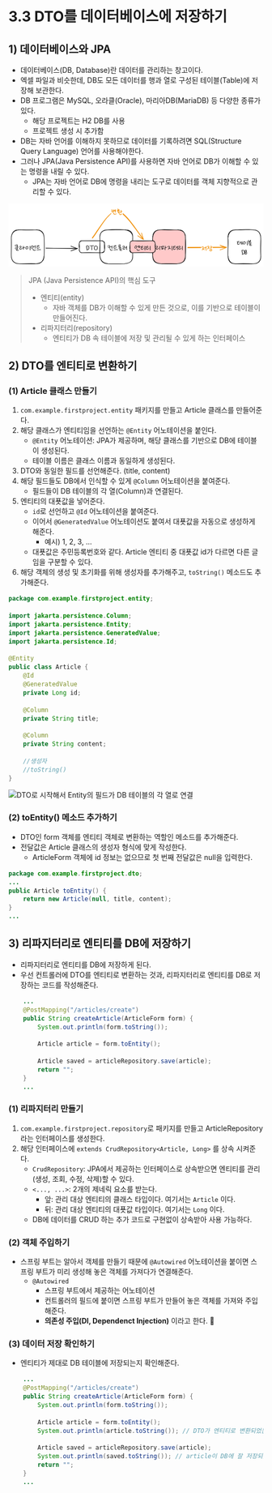 # 3.3 DTO를 데이터베이스에 저장하기
## 1) 데이터베이스와 JPA
- 데이터베이스(DB, Database)란 데이터를 관리하는 창고이다.
- 엑셀 파일과 비슷한데, DB도 모든 데이터를 행과 열로 구성된 테이블(Table)에 저장해 보관한다.
- DB 프로그램은 MySQL, 오라클(Oracle), 마리아DB(MariaDB) 등 다양한 종류가 있다.
	- 해당 프로젝트는 H2 DB를 사용
	- 프로젝트 생성 시 추가함
- DB는 자바 언어를 이해하지 못하므로 데이터를 기록하려면 SQL(Structure Query Language) 언어를 사용해야한다.
- 그러나 JPA(Java Persistence API)를 사용하면 자바 언어로 DB가 이해할 수 있는 명령을 내릴 수 있다.
	- JPA는 자바 언어로 DB에 명령을 내리는 도구로 데이터를 객체 지향적으로 관리할 수 있다.

![DTO를 DB에 저장하는 과정](/media/서적/코딩%20자율학습%20스프링부트3%20자바%20백엔드%20개발%20입문/Part%202.%20게시판%20CRUD%20만들기/3.%20게시판%20만들고%20새%20글%20작성하기%20-%20Create/DTO를%20DB에%20저장하는%20과정.png)

> JPA (Java Persistence API)의 핵심 도구
> - 엔티티(entity)
> 	- 자바 객체를 DB가 이해할 수 있게 만든 것으로, 이를 기반으로 테이블이 만들어진다.
> - 리파지터리(repository)
> 	- 엔티티가 DB 속 테이블에 저장 및 관리될 수 있게 하는 인터페이스

## 2) DTO를 엔티티로 변환하기
### (1) Article 클래스 만들기
1. `com.example.firstproject.entity` 패키지를 만들고 Article 클래스를 만들어준다.
2. 해당 클래스가 엔티티임을 선언하는 `@Entity` 어노테이션을 붙인다.
	- `@Entity` 어노테이션: JPA가 제공하며, 해당 클래스를 기반으로 DB에 테이블이 생성된다.
	- 테이블 이름은 클래스 이름과 동일하게 생성된다.
3. DTO와 동일한 필드를 선언해준다. (title, content)
4. 해당 필드들도 DB에서 인식할 수 있게 `@Column` 어노테이션을 붙여준다.
	- 필드들이 DB 테이블의 각 열(Column)과 연결된다.
5. 엔티티의 대푯값을 넣어준다.
	- `id`로 선언하고 `@Id` 어노테이션을 붙여준다.
	- 이어서 `@GeneratedValue` 어노테이션도 붙여서 대푯값을 자동으로 생성하게 해준다.
		- 예시) 1, 2, 3, ...
	- 대푯값은 주민등록번호와 같다. Article 엔티티 중 대푯값 id가 다르면 다른 글임을 구분할 수 있다.
6. 해당 객체의 생성 및 초기화를 위해 생성자를 추가해주고, `toString()` 메소드도 추가해준다.

```java
package com.example.firstproject.entity;

import jakarta.persistence.Column;
import jakarta.persistence.Entity;
import jakarta.persistence.GeneratedValue;
import jakarta.persistence.Id;

@Entity
public class Article {
    @Id
    @GeneratedValue
    private Long id;
    
    @Column
    private String title;
    
    @Column
    private String content;

	//생성자
	//toString()
}
```

![DTO로 시작해서 Entity의 필드가 DB 테이블의 각 열로 연결](/media/서적/코딩%20자율학습%20스프링부트3%20자바%20백엔드%20개발%20입문/Part%202.%20게시판%20CRUD%20만들기/3.%20게시판%20만들고%20새%20글%20작성하기%20-%20Create/DTO로%20시작해서%20Entity의%20필드가%20DB%20테이블의%20각%20열로%20연결.svg)

### (2) toEntity() 메소드 추가하기
- DTO인 form 객체를 엔티티 객체로 변환하는 역할인 메소드를 추가해준다.
- 전달값은 Article 클래스의 생성자 형식에 맞게 작성한다.
	- ArticleForm 객체에 id 정보는 없으므로 첫 번째 전달값은 null을 입력한다.

```java
package com.example.firstproject.dto;
...
public Article toEntity() {
    return new Article(null, title, content);
}
...
```

## 3) 리파지터리로 엔티티를 DB에 저장하기
- 리파지터리로 엔티티를 DB에 저장하게 된다.
- 우선 컨트롤러에 DTO를 엔티티로 변환하는 것과, 리파지터리로 엔티티를 DB로 저장하는 코드를 작성해준다.

```java
	...
    @PostMapping("/articles/create")
    public String createArticle(ArticleForm form) {
        System.out.println(form.toString());

        Article article = form.toEntity();
        
        Article saved = articleRepository.save(article);
        return "";
    }
    ...
```

### (1) 리파지터리 만들기
1. `com.example.firstproject.repository`로 패키지를 만들고 ArticleRepository 라는 인터페이스를 생성한다.
2. 해당 인터페이스에 `extends CrudRepository<Article, Long>` 를 상속 시켜준다.
	- `CrudRepository`: JPA에서 제공하는 인터페이스로 상속받으면 엔티티를 관리(생성, 조회, 수정, 삭제)할 수 있다.
	- `<..., ...>`: 2개의 제네릭 요소를 받는다.
		- 앞: 관리 대상 엔티티의 클래스 타입이다. 여기서는 `Article` 이다.
		- 뒤: 관리 대상 엔티티의 대푯값 타입이다. 여기서는 `Long` 이다.
	- DB에 데이터를 CRUD 하는 추가 코드로 구현없이 상속받아 사용 가능하다.

### (2) 객체 주입하기
- 스프링 부트는 알아서 객체를 만들기 때문에 `@Autowired` 어노테이션을 붙이면 스프링 부트가 미리 생성해 놓은 객체를 가져다가 연결해준다.
	- `@Autowired`
		- 스프링 부트에서 제공하는 어노테이션
		- 컨트롤러의 필드에 붙이면 스프링 부트가 만들어 놓은 객체를 가져와 주입해준다.
		- **의존성 주입(DI, Dependenct Injection)** 이라고 한다.

### (3) 데이터 저장 확인하기
- 엔티티가 제대로 DB 테이블에 저장되는지 확인해준다.

```java
	...
    @PostMapping("/articles/create")
    public String createArticle(ArticleForm form) {
        System.out.println(form.toString());

        Article article = form.toEntity();
        System.out.println(article.toString()); // DTO가 엔티티로 변환되었는지 확인
        
        Article saved = articleRepository.save(article);
        System.out.println(saved.toString()); // article이 DB에 잘 저장되었는지 확인
        return "";
    }
    ...
```